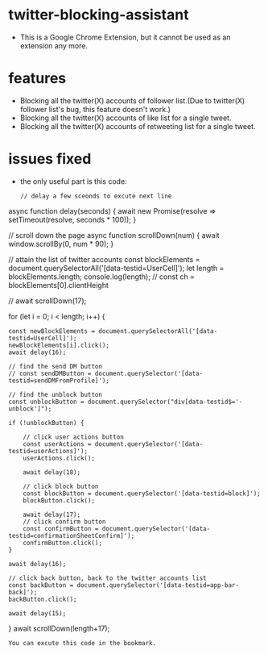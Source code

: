# twitter-blocking-assistant
- This is a Google Chrome Extension, but it cannot be used as an extension any more.

# features
- Blocking all the twitter(X) accounts of follower list.(Due to twitter(X) follower list's bug, this feature doesn't work.)
- Blocking all the twitter(X) accounts of like list for a single tweet.
- Blocking all the twitter(X) accounts of retweeting list for a single tweet.

# issues fixed
- the only useful part is this code:
  ```
  // delay a few sceonds to excute next line
async function delay(seconds) {
    await new Promise(resolve => setTimeout(resolve, seconds * 100));
}

// scroll down the page
async function scrollDown(num) {
    await window.scrollBy(0, num * 90);
}

// attain the list of twitter accounts
const blockElements = document.querySelectorAll('[data-testid=UserCell]');
let length = blockElements.length;
console.log(length);
// const ch = blockElements[0].clientHeight

// await scrollDown(17);

for (let i = 0; i < length; i++) {

    const newBlockElements = document.querySelectorAll('[data-testid=UserCell]');
    newBlockElements[i].click();
    await delay(16);

    // find the send DM button
    // const sendDMButton = document.querySelector('[data-testid=sendDMFromProfile]');

    // find the unblock button
    const unblockButton = document.querySelector("div[data-testid$='-unblock']");

    if (!unblockButton) {

        // click user actions button
        const userActions = document.querySelector('[data-testid=userActions]');
        userActions.click();

        await delay(18);

        // click block button
        const blockButton = document.querySelector('[data-testid=block]');
        blockButton.click();

        await delay(17);
        // click confirm button
        const confirmButton = document.querySelector('[data-testid=confirmationSheetConfirm]');
        confirmButton.click();
    }

    await delay(16);

    // click back button, back to the twitter accounts list
    const backButton = document.querySelector('[data-testid=app-bar-back]');
    backButton.click();

    await delay(15);

}
await scrollDown(length+17);
```
You can excute this code in the bookmark.

